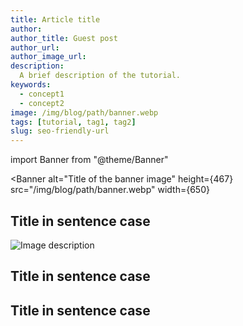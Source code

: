 ```yaml
---
title: Article title
author:
author_title: Guest post
author_url: 
author_image_url: 
description:
  A brief description of the tutorial.
keywords:
  - concept1
  - concept2
image: /img/blog/path/banner.webp
tags: [tutorial, tag1, tag2]
slug: seo-friendly-url
---
```


import Banner from "@theme/Banner"

<!--preview image should use the banner.webp filename-->

<Banner
  alt="Title of the banner image"
  height={467}
  src="/img/blog/path/banner.webp"
  width={650}
></Banner>

## Title in sentence case

![Image description](path/to/img.webp)

## Title in sentence case
## Title in sentence case